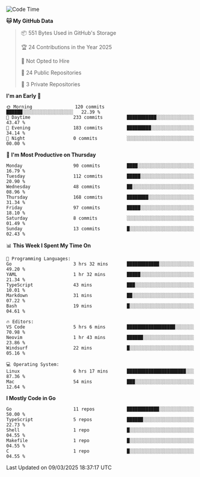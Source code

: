 <!--START_SECTION:waka-->
![Code Time](http://img.shields.io/badge/Code%20Time-1%2C124%20hrs%2044%20mins-blue)

**🐱 My GitHub Data** 

> 📦 551 Bytes Used in GitHub's Storage 
 > 
> 🏆 24 Contributions in the Year 2025
 > 
> 🚫 Not Opted to Hire
 > 
> 📜 24 Public Repositories 
 > 
> 🔑 3 Private Repositories 
 > 
**I'm an Early 🐤** 

```text
🌞 Morning                120 commits         ██████░░░░░░░░░░░░░░░░░░░   22.39 % 
🌆 Daytime                233 commits         ███████████░░░░░░░░░░░░░░   43.47 % 
🌃 Evening                183 commits         █████████░░░░░░░░░░░░░░░░   34.14 % 
🌙 Night                  0 commits           ░░░░░░░░░░░░░░░░░░░░░░░░░   00.00 % 
```
📅 **I'm Most Productive on Thursday** 

```text
Monday                   90 commits          ████░░░░░░░░░░░░░░░░░░░░░   16.79 % 
Tuesday                  112 commits         █████░░░░░░░░░░░░░░░░░░░░   20.90 % 
Wednesday                48 commits          ██░░░░░░░░░░░░░░░░░░░░░░░   08.96 % 
Thursday                 168 commits         ████████░░░░░░░░░░░░░░░░░   31.34 % 
Friday                   97 commits          █████░░░░░░░░░░░░░░░░░░░░   18.10 % 
Saturday                 8 commits           ░░░░░░░░░░░░░░░░░░░░░░░░░   01.49 % 
Sunday                   13 commits          █░░░░░░░░░░░░░░░░░░░░░░░░   02.43 % 
```


📊 **This Week I Spent My Time On** 

```text
💬 Programming Languages: 
Go                       3 hrs 32 mins       ████████████░░░░░░░░░░░░░   49.20 % 
YAML                     1 hr 32 mins        █████░░░░░░░░░░░░░░░░░░░░   21.34 % 
TypeScript               43 mins             ███░░░░░░░░░░░░░░░░░░░░░░   10.01 % 
Markdown                 31 mins             ██░░░░░░░░░░░░░░░░░░░░░░░   07.22 % 
Bash                     19 mins             █░░░░░░░░░░░░░░░░░░░░░░░░   04.61 % 

🔥 Editors: 
VS Code                  5 hrs 6 mins        ██████████████████░░░░░░░   70.98 % 
Neovim                   1 hr 43 mins        ██████░░░░░░░░░░░░░░░░░░░   23.86 % 
Windsurf                 22 mins             █░░░░░░░░░░░░░░░░░░░░░░░░   05.16 % 

💻 Operating System: 
Linux                    6 hrs 17 mins       ██████████████████████░░░   87.36 % 
Mac                      54 mins             ███░░░░░░░░░░░░░░░░░░░░░░   12.64 % 
```

**I Mostly Code in Go** 

```text
Go                       11 repos            ████████████░░░░░░░░░░░░░   50.00 % 
TypeScript               5 repos             ██████░░░░░░░░░░░░░░░░░░░   22.73 % 
Shell                    1 repo              █░░░░░░░░░░░░░░░░░░░░░░░░   04.55 % 
Makefile                 1 repo              █░░░░░░░░░░░░░░░░░░░░░░░░   04.55 % 
C                        1 repo              █░░░░░░░░░░░░░░░░░░░░░░░░   04.55 % 
```




 Last Updated on 09/03/2025 18:37:17 UTC
<!--END_SECTION:waka-->
